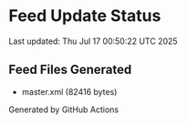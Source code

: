 # Feed Update Status
Last updated: Thu Jul 17 00:50:22 UTC 2025

## Feed Files Generated
- master.xml (82416 bytes)

Generated by GitHub Actions
